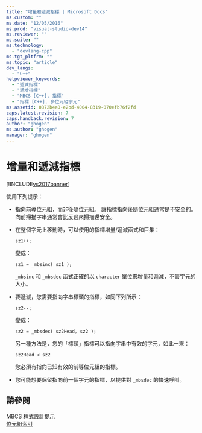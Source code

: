 ```yaml
---
title: "增量和遞減指標 | Microsoft Docs"
ms.custom: ""
ms.date: "12/05/2016"
ms.prod: "visual-studio-dev14"
ms.reviewer: ""
ms.suite: ""
ms.technology: 
  - "devlang-cpp"
ms.tgt_pltfrm: ""
ms.topic: "article"
dev_langs: 
  - "C++"
helpviewer_keywords: 
  - "遞減指標"
  - "遞增指標"
  - "MBCS [C++], 指標"
  - "指標 [C++], 多位元組字元"
ms.assetid: 0872b4a0-e2bd-4004-8319-070efb76f2fd
caps.latest.revision: 7
caps.handback.revision: 7
author: "ghogen"
ms.author: "ghogen"
manager: "ghogen"
---
```

# 增量和遞減指標
[!INCLUDE[vs2017banner](../assembler/inline/includes/vs2017banner.md)]

使用下列提示：  
  
-   指向前導位元組，而非後隨位元組。  讓指標指向後隨位元組通常是不安全的。  向前掃描字串通常會比反過來掃描還安全。  
  
-   在整個字元上移動時，可以使用的指標增量\/遞減函式和巨集：  
  
    ```  
    sz1++;  
    ```  
  
     變成：  
  
    ```  
    sz1 = _mbsinc( sz1 );  
    ```  
  
     `_mbsinc` 和 `_mbsdec` 函式正確的以 `character` 單位來增量和遞減，不管字元的大小。  
  
-   要遞減，您需要指向字串標頭的指標，如同下列所示：  
  
    ```  
    sz2--;  
    ```  
  
     變成：  
  
    ```  
    sz2 = _mbsdec( sz2Head, sz2 );  
    ```  
  
     另一種方法是，您的「標頭」指標可以指向字串中有效的字元，如此一來：  
  
    ```  
    sz2Head < sz2  
    ```  
  
     您必須有指向已知有效的前導位元組的指標。  
  
-   您可能想要保留指向前一個字元的指標，以提供對 `_mbsdec` 的快速呼叫。  
  
## 請參閱  
 [MBCS 程式設計提示](../text/mbcs-programming-tips.md)   
 [位元組索引](../text/byte-indices.md)